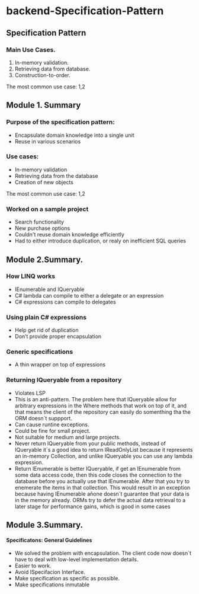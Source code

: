 # backend-Specification-Pattern

## Specification Pattern

### Main Use Cases.

1. In-memory validation.
2. Retrieving data from database.
3. Construction-to-order.

The most common use case: 1,2

## Module 1. Summary

### Purpose of the specification pattern:

- Encapsulate domain knowledge into a single unit
- Reuse in various scenarios

### Use cases:

- In-memory validation
- Retrieving data from the database
- Creation of new objects

The most common use case: 1,2

### Worked on a sample project

- Search functionality
- New purchase options
- Couldn't reuse domain knowledge efficiently
- Had to either introduce duplication, or realy on inefficient SQL queries

## Module 2.Summary.

### How LINQ works

- IEnumerable and IQueryable
- C# lambda can compile to either a delegate or an expression
- C# expressions can compile to delegates

### Using plain C# expressions

- Help get rid of duplication
- Don’t provide proper encapsulation

### Generic specifications

- A thin wrapper on top of expressions

### Returning IQueryable from a repository

- Violates LSP
- This is an anti-pattern. The problem here that IQueryable allow for arbitrary expressions in the Where methods that work on top of it, and that means the client of the repository can easily do somenthing tha the ORM doesn´t suppport.
- Can cause runtine exceptions.
- Could be fine for small project.
- Not suitable for medium and large projects.
- Never return IQueryable from your public methods, instead of IQueryable it´s a good idea to return IReadOnlyList because it represents an in-memory Collection, and unlike IQueryable you can use any lambda expression.
- Return IEnumerable is better IQueryable, if get an IEnumerable from some data access code, then this code closes the connection to the database before you actually use that IEnumerable. After that you try to enemerate the items in that collection. This would result in an exception because having IEnumerable añone doesn´t guarantee that your data is in the memory already. ORMs try to defer the actual data retrieval to a later stage for performance gains, which is good in some cases

## Module 3.Summary.

#### **Specificatons: General Guidelines**

- We solved the problem with encapsulation. The client code now doesn´t have to deal with low-level implementation details.
- Easier to work.
- Avoid ISpecifacion Interface.
- Make specification as specific as possible.
- Make specifications inmutable

